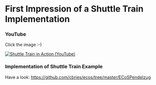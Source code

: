 # First Impression of a Shuttle Train Implementation

### YouTube

Click the image :-)

[![Shuttle Train in Action (YouTube)](https://img.youtube.com/vi/5VjfTOAC1Yk/0.jpg)](https://www.youtube.com/watch?v=5VjfTOAC1Yk)

### Implementation of Shuttle Train Example

Have a look: https://github.com/cbries/ecos/tree/master/ECoSPendelzug
